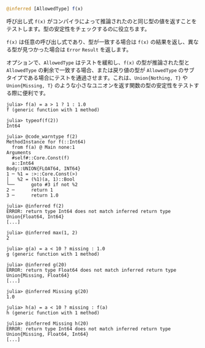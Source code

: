 ```julia
@inferred [AllowedType] f(x)
```

呼び出し式 `f(x)` がコンパイラによって推論されたのと同じ型の値を返すことをテストします。型の安定性をチェックするのに役立ちます。

`f(x)` は任意の呼び出し式であり、型が一致する場合は `f(x)` の結果を返し、異なる型が見つかった場合は `Error` `Result` を返します。

オプションで、`AllowedType` はテストを緩和し、`f(x)` の型が推論された型と `AllowedType` の剰余で一致する場合、または戻り値の型が `AllowedType` のサブタイプである場合にテストを通過させます。これは、`Union{Nothing, T}` や `Union{Missing, T}` のような小さなユニオンを返す関数の型の安定性をテストする際に便利です。

```jldoctest; setup = :(using InteractiveUtils; using Base: >), filter = r"begin\n(.|\n)*end"
julia> f(a) = a > 1 ? 1 : 1.0
f (generic function with 1 method)

julia> typeof(f(2))
Int64

julia> @code_warntype f(2)
MethodInstance for f(::Int64)
  from f(a) @ Main none:1
Arguments
  #self#::Core.Const(f)
  a::Int64
Body::UNION{FLOAT64, INT64}
1 ─ %1 = :>::Core.Const(>)
│   %2 = (%1)(a, 1)::Bool
└──      goto #3 if not %2
2 ─      return 1
3 ─      return 1.0

julia> @inferred f(2)
ERROR: return type Int64 does not match inferred return type Union{Float64, Int64}
[...]

julia> @inferred max(1, 2)
2

julia> g(a) = a < 10 ? missing : 1.0
g (generic function with 1 method)

julia> @inferred g(20)
ERROR: return type Float64 does not match inferred return type Union{Missing, Float64}
[...]

julia> @inferred Missing g(20)
1.0

julia> h(a) = a < 10 ? missing : f(a)
h (generic function with 1 method)

julia> @inferred Missing h(20)
ERROR: return type Int64 does not match inferred return type Union{Missing, Float64, Int64}
[...]
```
